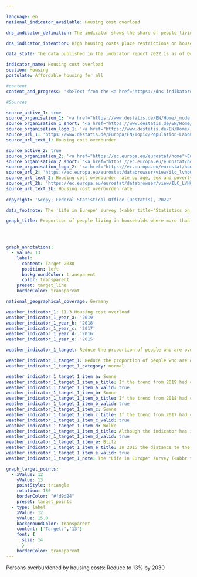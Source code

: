 ```yaml
---

language: en    
national_indicator_available: Housing cost overload    

dns_indicator_definition: The indicator shows the share of people living in households where more than 40% of disposable household income is spent on housing. Housing costs comprise rent and ancillary charges, energy costs and water bills as well as, in the case of home ownership, investments to maintain the value of a property and interest payments on associated loans.    

dns_indicator_intention: High housing costs place restrictions on households with regard to their other consumption choices. Housing expenses amounting to more than 40% of disposable household income are considered to be excessive. The share of people who live in households where more than 40% of disposable household income is spent on housing is therefore to be reduced to 13% by 2030.    

data_state: The data published in the indicator report 2022 is as of Oct 31 2022. The data shown on this platform is updated regularly, so that more current data may be available online than published in the <a href="https://dns-indikatoren.de/assets/publications/reports/en/2022.pdf">indicator report 2022</a>.    

indicator_name: Housing cost overload    
section: Housing    
postulate: Affordable housing for all    

#content     
content_and_progress: '<b>Text from the <a href="https://dns-indikatoren.de/assets/publications/reports/en/2021.pdf">Indicator Report 2021&nbsp;</a></b><br><br>The data used for this indicator come from the harmonised European statistics on income and living conditions (EU‑SILC). The indicator expresses housing costs relative to disposable household income. If a household is receiving housing benefits or comparable social benefits, such as social-security payments for accommodation and heating, these are also included in the calculations. These social benefits are not added to the income amount but are deducted from the housing costs, so that the burden of housing expenses on households that rely on housing-related social benefits is reduced or almost nullified.<br><br>The purchase of owner-occupied property is not included in housing costs. Other spending on measures to enhance the value of a property is not taken into account either – though it is not always possible to clearly differentiate such spending from value-maintaining expenditure, which does count as part of housing costs. In such cases, established assumptions are applied to simplify the calculation. Nor does the indicator take into account any additional costs associated with the geographical location. For instance, expenditure on travel from a person’s place of residence to their workplace is not taken into account, although it is possible that the long commuting distance is the only reason that their housing costs remain below the 40% threshold.<br><br>By defining the threshold value as 40% of disposable household income, the indicator provides no information about average housing costs in absolute terms. If clusters emerge close to the threshold, even small alterations in the ratio of income to housing costs can cause major changes in the indicator. The indicator rose from 14.5% in 2010&nbsp;to a relatively constant 16% from 2011&nbsp;to 2016. In 2017, it went back down to the starting rate of 14.5%, before reducing further in 2018, to 14.2%, and yet further in 2019, when it reached 13.9%. The value is therefore lower than the level it started at in 2010. If the average trend recorded over the last five years continued, the goal set for 2030&nbsp;would be achieved.<br><br>With regard to the actual housing situation and disposable income, the indicator provides only a limited amount of meaningful information. After all, the calculation method means that households with high incomes and high expenditure on housing also appear to be overburdened. Meanwhile, the data show that it is people at risk of poverty – that is, those with less than 60% of the median equivalised income for the population – who are particularly affected by excessive housing costs. Some 42.2% of people at risk of poverty were overburdened by housing costs in 2010, rising to 54.4% by 2014. That figure then sank to 48.3% by 2019. In contrast, excessive housing costs affected a markedly smaller proportion of people considered not at risk of poverty. The 2019&nbsp;figure of 8.0% was lower than the 9.4% recorded in 2010&nbsp;and peak of 10.5% reached in 2011.'    

#Sources    

source_active_1: true
source_organisation_1: '<a href="https://www.destatis.de/EN/Home/_node.html">Federal Statistical Office</a>'
source_organisation_1_short: '<a href="https://www.destatis.de/EN/Home/_node.html">Federal Statistical Office</a>'
source_organisation_logo_1: '<a href="https://www.destatis.de/EN/Home/_node.html"><img src="https://dnsUpgradeEnvironment.github.io/dns-indicators/public/OrgImgEn/destatis.png" alt="Federal Statistical Office" title=" Click here to visit the homepage of the organizationFederal Statistical Office" style="height:60px; width:148px; border: transparent"/></a>'
source_url_1: 'https://www.destatis.de/Europa/EN/Topic/Population-Labour-Social-Issues/Social-issues-living-conditions/_node.html;jsessionid=B340DD00C6EEDC7477B2AD2B54E4BC40.live731#587120'
source_url_text_1: Housing cost overburden

source_active_2: true
source_organisation_2: '<a href="https://ec.europa.eu/eurostat/home">Eurostat</a>'
source_organisation_2_short: '<a href="https://ec.europa.eu/eurostat/home">Eurostat</a>'
source_organisation_logo_2: '<a href="https://ec.europa.eu/eurostat/home"><img src="https://dnsUpgradeEnvironment.github.io/dns-indicators/public/OrgImgEn/eurostat.png" alt="Eurostat" title=" Click here to visit the homepage of the organizationEurostat" style="height:60px; width:148px; border: transparent"/></a>'
source_url_2: 'https://ec.europa.eu/eurostat/databrowser/view/ilc_lvho07a/default/table?lang=en'
source_url_text_2: Housing cost overburden rate by age, sex and poverty status - <abbr title="Statistics on Income and Living Conditions">EU-SILC</abbr> survey
source_url_2b: 'https://ec.europa.eu/eurostat/databrowser/view/ILC_LVHO07A/default/table?category=livcon.ilc.ilc_lv.ilc_lvho.ilc_lvho_hc'
source_url_text_2b: Housing cost overburden rate
    
copyright: '&copy; Federal Statistical Office (Destatis), 2022'    

data_footnote: The 'Life in Europe' survey (<abbr title="Statistics on Income and Living Conditions">EU-SILC</abbr>), which had previously been conducted separately, was integrated into the microcensus as a sub-sample in 2020. Due to the change from a voluntary survey to a survey requiring information in part, combined with a new sample composition, it is not possible to compare the data of the survey year 2020&nbsp;with previous years (break in time series).    

graph_title: Proportion of people living in households where more than 40% of disposable income is spent on housing    

    


graph_annotations:
  - value: 13
    label:
      content: Target 2030
      position: left
      backgroundColor: transparent
      color: transparent
    preset: target_line
    borderColor: transparent        

national_geographical_coverage: Germany    

weather_indicator_1: 11.3 Housing cost overload
weather_indicator_1_year_a: '2019'
weather_indicator_1_year_b: '2018'
weather_indicator_1_year_c: '2017'
weather_indicator_1_year_d: '2016'
weather_indicator_1_year_e: '2015'

weather_indicator_1_target: Reduce the proportion of people who are overburdened to 13% by 2030

weather_indicator_1_target_1: Reduce the proportion of people who are overburdened to 13% by 2030
weather_indicator_1_target_1_category: normal

weather_indicator_1_target_1_item_a: Sonne
weather_indicator_1_target_1_item_a_title: If the trend from 2019 had continued, the target value would have been reached or missed by less than 5% of the difference between the target value and the value at that time.
weather_indicator_1_target_1_item_a_valid: true
weather_indicator_1_target_1_item_b: Sonne
weather_indicator_1_target_1_item_b_title: If the trend from 2018 had continued, the target value would have been reached or missed by less than 5% of the difference between the target value and the value at that time.
weather_indicator_1_target_1_item_b_valid: true
weather_indicator_1_target_1_item_c: Sonne
weather_indicator_1_target_1_item_c_title: If the trend from 2017 had continued, the target value would have been reached or missed by less than 5% of the difference between the target value and the value at that time.
weather_indicator_1_target_1_item_c_valid: true
weather_indicator_1_target_1_item_d: Wolke
weather_indicator_1_target_1_item_d_title: Although the indicator has in 2016 been moving in the desired direction toward the target, if the trend had to continued, the target would have been missed in the target year by more than 20% of the difference between the target value and the value at that time.
weather_indicator_1_target_1_item_d_valid: true
weather_indicator_1_target_1_item_e: Blitz
weather_indicator_1_target_1_item_e_title: In 2015 the distance to the target was constantly high or had increased. Thus, the indicator did not develop in the desired direction.
weather_indicator_1_target_1_item_e_valid: true
weather_indicator_1_target_1_note: The "Life in Europe" survey (<abbr title="Statistics on Income and Living Conditions">EU-SILC</abbr>), which was previously conducted separately, was integrated into the microcensus as a sub-sample in 2020. Due to the change from a voluntary survey to a survey requiring information in part, combined with a new sample composition, it is not possible to compare the data of the survey year 2020&nbsp;with previous years to evaluate the development of the indicators in these years (break in time series).    

graph_target_points:
  - xValue: 12
    yValue: 13
    pointStyle: triangle
    rotation: 180
    borderColor: "#fd9d24"
    preset: target_points
  - type: label
    xValue: 12
    yValue: 15.0
    backgroundColor: transparent
    content: ['Target:','13']
    font: {
      size: 14
      }
    borderColor: transparent    
---
```



<div>
  <div class="my-header">
    <label class="default">Persons overburdened by housing costs: Reduce to 13% by 2030
    </label>
  </div>
</div>
<div class="my-header-note">
  <label class="default">
  </label>
</div>